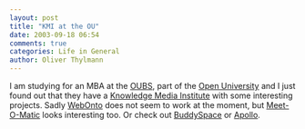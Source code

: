 ```yaml
---
layout: post
title: "KMI at the OU"
date: 2003-09-18 06:54
comments: true
categories: Life in General
author: Oliver Thylmann
---
```



I am studying for an MBA at the [OUBS](http://oubs.open.ac.uk/), part of the [Open University](http://www.open.ac.uk/) and I just found out that they have a [Knowledge Media Institute](http://kmi.open.ac.uk/) with some interesting projects. Sadly [WebOnto](http://webonto.open.ac.uk/ ) does not seem to work at the moment, but [Meet-O-Matic](http://www.meetomatic.com/about.asp) looks interesting too. Or check out [BuddySpace](http://kmi.open.ac.uk/projects/buddyspace/) or [Apollo](http://apollo.open.ac.uk/).


